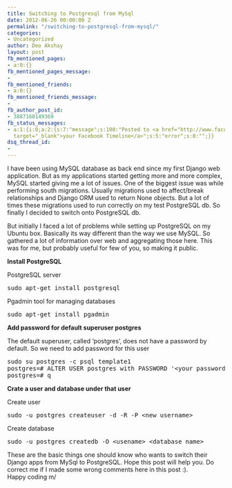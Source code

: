 ```yaml
---
title: Switching to Postgresql from MySql
date: 2012-06-26 00:00:00 Z
permalink: "/switching-to-postgresql-from-mysql/"
categories:
- Uncategorized
author: Deo Akshay
layout: post
fb_mentioned_pages:
- a:0:{}
fb_mentioned_pages_message:
- 
fb_mentioned_friends:
- a:0:{}
fb_mentioned_friends_message:
- 
fb_author_post_id:
- 3887160149369
fb_status_messages:
- a:1:{i:0;a:2:{s:7:"message";s:100:"Posted to <a href="http://www.facebook.com/3887160149369"
  target="_blank">your Facebook Timeline</a>";s:5:"error";s:0:"";}}
dsq_thread_id:
- 
---
```


I have been using MySQL database as back end since my first Django web application. But as my applications started getting more and more complex, MySQL started giving me a lot of issues. One of the biggest issue was while performing south migrations. Usually migrations used to affect/break relationships and Django ORM used to return None objects. But a lot of times these migrations used to run correctly on my test PostgreSQL db. So finally I decided to switch onto PostgreSQL db.

But initially I faced a lot of problems while setting up PostgreSQL on my Ubuntu box. Basically its way different than the way we use MySQL. So gathered a lot of information over web and aggregating those here. This was for me, but probably useful for few of you, so making it public.

**Install PostgreSQL**

PostgreSQL server

<pre>sudo apt-get install postgresql</pre></p> 

Pgadmin tool for managing databases

<pre>sudo apt-get install pgadmin</pre></p> 

**Add password for default superuser postgres**

The default superuser, called ‘postgres’, does not have a password by default. So we need to add password for this user

<pre>sudo su postgres -c psql template1
postgres=# ALTER USER postgres with PASSWORD '&lt;your password>';
postgres=# q
</pre></p> 

**Crate a user and database under that user**

Create user

<pre>sudo -u postgres createuser -d -R -P &lt;new username>
</pre>

Create database

<pre>sudo -u postgres createdb -O &lt;usename> &lt;database name>
</pre></p> 

These are the basic things one should know who wants to switch their Django apps from MySql to PostgreSQL. Hope this post will help you. Do correct me if I made some wrong comments here in this post :).  
Happy coding m/
